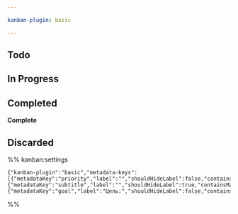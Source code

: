 ```yaml
---

kanban-plugin: basic

---
```


## Todo



## In Progress



## Completed

**Complete**


## Discarded





%% kanban:settings
```
{"kanban-plugin":"basic","metadata-keys":[{"metadataKey":"priority","label":"","shouldHideLabel":false,"containsMarkdown":false},{"metadataKey":"subtitle","label":"","shouldHideLabel":true,"containsMarkdown":true},{"metadataKey":"goal","label":"Цель:","shouldHideLabel":false,"containsMarkdown":true}]}
```
%%
